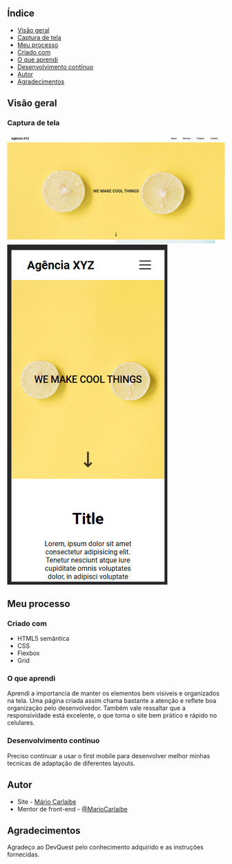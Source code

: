 ## Índice

- [Visão geral](#visão-geral)
- [Captura de tela](#captura-de-tela)
- [Meu processo](#meu-processo)
- [Criado com](#criado-com)
- [O que aprendi](#o-que-aprendi)
- [Desenvolvimento contínuo](#desenvolvimento-continuo)
- [Autor](#autor)
- [Agradecimentos](#agradecimentos)

## Visão geral

### Captura de tela

<img src="./src/images/xyz-pc.PNG">
<img src="./src/images/xyz-phone.PNG">

## Meu processo

### Criado com

- HTML5 semântica
- CSS
- Flexbox
- Grid

### O que aprendi

Aprendi a importancia de manter os elementos bem visiveis e organizados na tela. Uma página criada assim chama bastante a atenção e reflete boa organização pelo desenvolvedor.
Também vale ressaltar que a responsividade está excelente, o que torna o site bem prático e rápido no celulares.

### Desenvolvimento contínuo

Preciso continuar a usar o first mobile para desenvolver melhor minhas tecnicas de adaptação de diferentes layouts.

## Autor

- Site - [Mário Carlaibe](https://github.com/MarioCarlaibe)
- Mentor de front-end - [@MarioCarlaibe](https://www.frontendmentor.io/profile/MarioCarlaibe)

## Agradecimentos

Agradeço ao DevQuest pelo conhecimento adquirido e as instruções fornecidas.